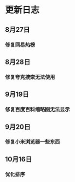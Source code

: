 # 更新日志
## 8月27日
### 修复网易热榜

## 8月28日
### 修复夸克搜索无法使用

## 9月19日
### 修复百度百科缩略图无法显示

## 9月20日
### 修复小米浏览器一些东西

## 10月16日
### 优化排序
